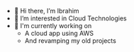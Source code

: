 - 👋 Hi there, I’m Ibrahim
- 👀 I’m interested in Cloud Technologies
- 🚀 I'm currently working on 
  - A cloud app using AWS 
  - And revamping my old projects

<!---
ibrahimm02/ibrahimm02 is a ✨ special ✨ repository because its `README.md` (this file) appears on your GitHub profile.
You can click the Preview link to take a look at your changes.
--->
